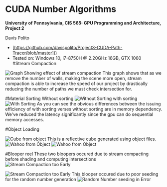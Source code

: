 CUDA Number Algorithms
======================

**University of Pennsylvania, CIS 565: GPU Programming and Architecture, Project 2**

Davis Polito 
*  [https://github.com/davispolito/Project3-CUDA-Path-Tracer/blob/master]()
* Tested on: Windows 10, i7-8750H @ 2.20GHz 16GB, GTX 1060       
#Stream Compaction

![Graph Showing effect of stream compaction](/img/stream.png)
This graph shows that as we remove the number of walls, making the scene more open, stream compaction is able to increase the speed of our project by drastically reducing the number of paths we must check intersection for. 

#Material Sorting
Without sorting
![Without Sorting](/img/nosort.png)
with sorting
![With Sorting](/img/sort.PNG)
As you can see the obvious differences between the issuing efficiency of with sorting verses without sorting are in memory dependency. We've reduced the latency significantly since the gpu can do sequential memory accesses. 

#Object Loading

![Cube from object](/img/objcube.png)
This is a reflective cube generated using object files. 
![Wahoo from Object](/img/wahoo.png)
![Wahoo from Object](/img/bighoo.png)

#Blooper reel
These two bloopers occured due to stream compacting before shading and computing intersections
![Stream Compaction too Early](/img/bloop2.png)

![Stream Compaction too Early](/img/bloop3.png)
This blooper occured due to poor seeding for the random number generation
![Random Number seeding in Error](/img/bloop1.png)
